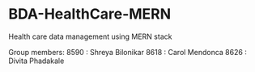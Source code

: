 # BDA-HealthCare-MERN
Health care data management using MERN stack

Group members:
8590 : Shreya Bilonikar
8618 : Carol Mendonca
8626 : Divita Phadakale
